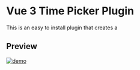 # Vue 3 Time Picker Plugin

This is an easy to install plugin that creates a 

## Preview

[![demo](https://raw.githubusercontent.com/markandrewkato/vue3-time-picker-plugin/blob/main/demo.gif)](https://github.com/markandrewkato/vue3-time-picker-plugin)
